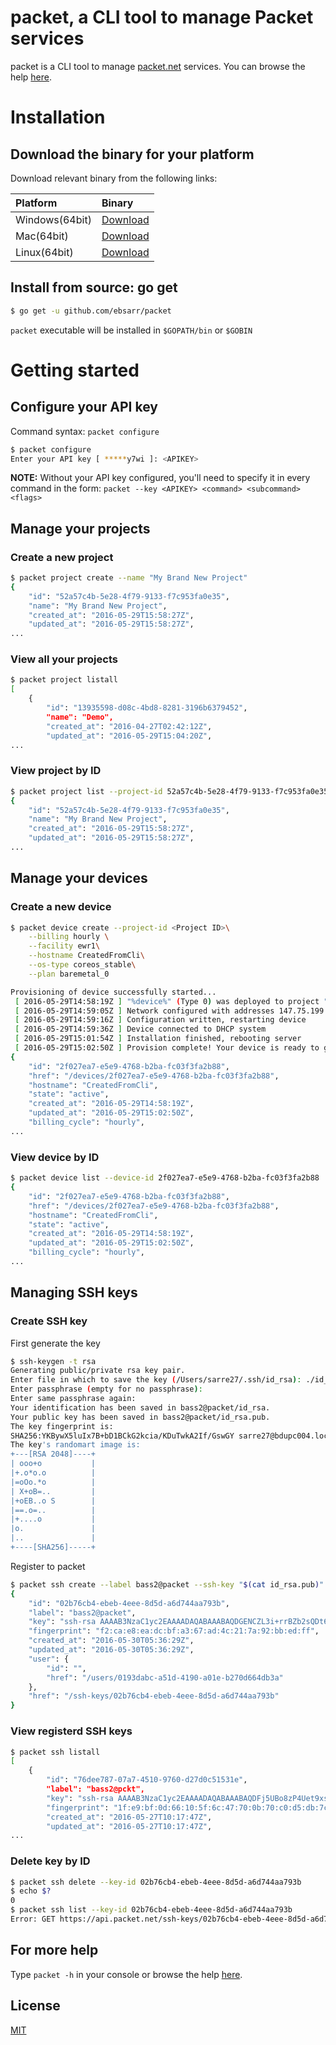 # packet, a CLI tool to manage Packet services

packet is a CLI tool to manage [packet.net](https://www.packet.net) services. You can browse the help [here](doc/packet.md).

# Installation

## Download the binary for your platform

Download relevant binary from the following links:

|Platform| Binary |
|:-------|:-------|
|Windows(64bit)|[Download](bin/win_64)|
|Mac(64bit)|[Download](bin/osx_64)|
|Linux(64bit)|[Download](bin/lin_64)|

## Install from source: go get
```sh
$ go get -u github.com/ebsarr/packet
```
`packet` executable will be installed in `$GOPATH/bin` or `$GOBIN`

# Getting started

## Configure your API key
Command syntax: `packet configure`
```sh
$ packet configure
Enter your API key [ *****y7wi ]: <APIKEY>
```
**NOTE:** Without your API key configured, you'll need to specify it in every command in the form: `packet --key <APIKEY> <command> <subcommand> <flags>`

## Manage your projects

### Create a new project
```sh
$ packet project create --name "My Brand New Project"
{
    "id": "52a57c4b-5e28-4f79-9133-f7c953fa0e35",
    "name": "My Brand New Project",
    "created_at": "2016-05-29T15:58:27Z",
    "updated_at": "2016-05-29T15:58:27Z",
...
```

### View all your projects
```sh
$ packet project listall
[
    {
        "id": "13935598-d08c-4bd8-8281-3196b6379452",
        "name": "Demo",
        "created_at": "2016-04-27T02:42:12Z",
        "updated_at": "2016-05-29T15:04:20Z",
...
```
### View project by ID
```sh
$ packet project list --project-id 52a57c4b-5e28-4f79-9133-f7c953fa0e35
{
    "id": "52a57c4b-5e28-4f79-9133-f7c953fa0e35",
    "name": "My Brand New Project",
    "created_at": "2016-05-29T15:58:27Z",
    "updated_at": "2016-05-29T15:58:27Z",
...
```

## Manage your devices

### Create a new device
```sh
$ packet device create --project-id <Project ID>\
	--billing hourly \
	--facility ewr1\
	--hostname CreatedFromCli\
	--os-type coreos_stable\
	--plan baremetal_0

Provisioning of device successfully started...
 [ 2016-05-29T14:58:19Z ] "%device%" (Type 0) was deployed to project "%project%" by %user%
 [ 2016-05-29T14:59:05Z ] Network configured with addresses 147.75.199.11, 2604:1380:0:7b00::17, and 10.100.131.151
 [ 2016-05-29T14:59:16Z ] Configuration written, restarting device
 [ 2016-05-29T14:59:36Z ] Device connected to DHCP system
 [ 2016-05-29T15:01:54Z ] Installation finished, rebooting server
 [ 2016-05-29T15:02:50Z ] Provision complete! Your device is ready to go.
{
    "id": "2f027ea7-e5e9-4768-b2ba-fc03f3fa2b88",
    "href": "/devices/2f027ea7-e5e9-4768-b2ba-fc03f3fa2b88",
    "hostname": "CreatedFromCli",
    "state": "active",
    "created_at": "2016-05-29T14:58:19Z",
    "updated_at": "2016-05-29T15:02:50Z",
    "billing_cycle": "hourly",
...
```

### View device by ID
```sh
$ packet device list --device-id 2f027ea7-e5e9-4768-b2ba-fc03f3fa2b88
{
    "id": "2f027ea7-e5e9-4768-b2ba-fc03f3fa2b88",
    "href": "/devices/2f027ea7-e5e9-4768-b2ba-fc03f3fa2b88",
    "hostname": "CreatedFromCli",
    "state": "active",
    "created_at": "2016-05-29T14:58:19Z",
    "updated_at": "2016-05-29T15:02:50Z",
    "billing_cycle": "hourly",
...
```

## Managing SSH keys
### Create SSH key
First generate the key
```sh
$ ssh-keygen -t rsa
Generating public/private rsa key pair.
Enter file in which to save the key (/Users/sarre27/.ssh/id_rsa): ./id_rsa
Enter passphrase (empty for no passphrase):
Enter same passphrase again:
Your identification has been saved in bass2@packet/id_rsa.
Your public key has been saved in bass2@packet/id_rsa.pub.
The key fingerprint is:
SHA256:YKBywX5luIx7B+bD1BCkG2kcia/KDuTwkA2If/GswGY sarre27@bdupc004.local
The key's randomart image is:
+---[RSA 2048]----+
| ooo+o           |
|+.o*o.o          |
|=oOo.*o          |
| X+oB=..         |
|+oEB..o S        |
|==.o=..          |
|+....o           |
|o.               |
|..               |
+----[SHA256]-----+
```
Register to packet
```sh
$ packet ssh create --label bass2@packet --ssh-key "$(cat id_rsa.pub)"
{
    "id": "02b76cb4-ebeb-4eee-8d5d-a6d744aa793b",
    "label": "bass2@packet",
    "key": "ssh-rsa AAAAB3NzaC1yc2EAAAADAQABAAABAQDGENCZL3i+rrBZb2sQDt6H2xyziJuNB2ylFOnEywlBNdn0bGvXBFpitpOFmumYU7d0c2i2AYqDP8JgCu1sBiv1hENdMoMe8nmJRR8kjz7q+xWP18R+hYCAgvLEsfhW6fp7xpwK4cYTq07axg0hXSg+Lu8zjcm79EfucXPcNeYLq+27yPI3r8WnglMxfxhz7woBOlAjru6UBoCo+kpXwxA987rHoZEOeBpKGe8OzNt4Vqd8XOEYfwslCbsKBNfMJT0Eh/HeQ6WOOpZMsf3p6ufAocCsP5BeyZsChkuyNeNnPjMQG6chL8GzbMjb463IyiRJHkrM0zQPB+ysIhU5o8CP",
    "fingerprint": "f2:ca:e8:ea:dc:bf:a3:67:ad:4c:21:7a:92:bb:ed:ff",
    "created_at": "2016-05-30T05:36:29Z",
    "updated_at": "2016-05-30T05:36:29Z",
    "user": {
        "id": "",
        "href": "/users/0193dabc-a51d-4190-a01e-b270d664db3a"
    },
    "href": "/ssh-keys/02b76cb4-ebeb-4eee-8d5d-a6d744aa793b"
}
```
### View registerd SSH keys
```sh
$ packet ssh listall
[
    {
        "id": "76dee787-07a7-4510-9760-d27d0c51531e",
        "label": "bass2@pckt",
        "key": "ssh-rsa AAAAB3NzaC1yc2EAAAADAQABAAABAQDFj5UBo8zP4Uet9xsHn83HG9g7fFeGuSLHcjIWpE/WTLqV76H2DA9PCmmUivYi8f/VMSUpKSET2zC8wrzamepPrWXGqoFsB/I1za8ghcjhzN66und5dOPJzH2C+QihU1aH5cBoaPekb03HSK3qKUa1lCa0nmtdkvWxsspC42zXnf4PqOKkolang7sUe3tj4QvajEFxnWozcOc2Nfukv4q9Ml5vqSePCnYWby1oXWafezzQqThNe0+1DUYYKRe46D11E9wPamQiU6v7edlCSrzD2lpKxWGdtXPNZJYivpUdvCoj38sKuEfATsFZKd/HAiuKVe/o7Mpp3ZccbnLNgV1R",
        "fingerprint": "1f:e9:bf:0d:66:10:5f:6c:47:70:0b:70:c0:d5:db:7c",
        "created_at": "2016-05-27T10:17:47Z",
        "updated_at": "2016-05-27T10:17:47Z",
...
```
### Delete key by ID
```sh
$ packet ssh delete --key-id 02b76cb4-ebeb-4eee-8d5d-a6d744aa793b
$ echo $?
0
$ packet ssh list --key-id 02b76cb4-ebeb-4eee-8d5d-a6d744aa793b
Error: GET https://api.packet.net/ssh-keys/02b76cb4-ebeb-4eee-8d5d-a6d744aa793b: 404 Not found
```

## For more help
Type `packet -h` in your console or browse the help [here](doc/packet.md).

## License
[MIT](LICENSE)